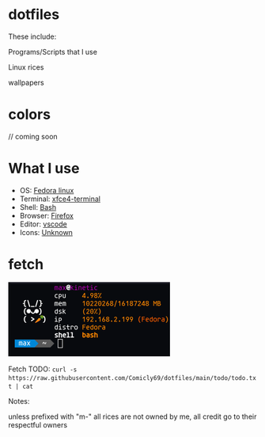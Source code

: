 # dotfiles


These include:

Programs/Scripts that I use

Linux rices

wallpapers

# colors

// coming soon

# What I use

- OS: [Fedora linux](https://fedoraproject.org)
- Terminal: [xfce4-terminal](https://www.xfce.org)
- Shell: [Bash](https://www.gnu.org/software/bash/)
- Browser: [Firefox](https://www.mozilla.org/en-CA/firefox/products/)
- Editor: [vscode](https://code.visualstudio.com)
- Icons: [Unknown](https://ww.example.com)

# fetch 

![Fetch](https://github.com/Comicly69/dotfiles/blob/main/assets/Screenshot%20from%202023-05-25%2018-00-24.png?raw)


Fetch TODO: `curl -s https://raw.githubusercontent.com/Comicly69/dotfiles/main/todo/todo.txt | cat`



Notes:

unless prefixed with "m-" all rices are not owned by me, all credit go to their respectful owners
